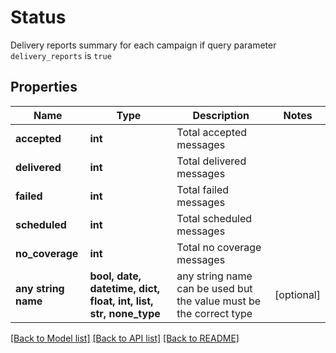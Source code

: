 # Status

Delivery reports summary for each campaign if query parameter `delivery_reports` is `true`

## Properties
Name | Type | Description | Notes
------------ | ------------- | ------------- | -------------
**accepted** | **int** | Total accepted messages | 
**delivered** | **int** | Total delivered messages | 
**failed** | **int** | Total failed messages | 
**scheduled** | **int** | Total scheduled messages | 
**no_coverage** | **int** | Total no coverage messages | 
**any string name** | **bool, date, datetime, dict, float, int, list, str, none_type** | any string name can be used but the value must be the correct type | [optional]

[[Back to Model list]](../../README.md#models) [[Back to API list]](../../README.md#available-methods) [[Back to README]](../../README.md)



